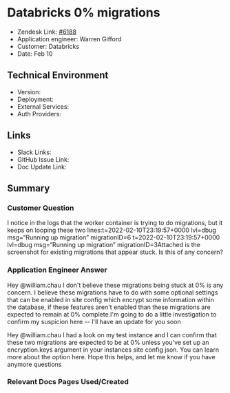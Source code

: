 
# Databricks 0% migrations <!-- Ticket Title  Hint: include keywords to make it searchable -->

- Zendesk Link: [#6188](https://sourcegraph.zendesk.com/agent/tickets/6188)
- Application engineer: Warren Gifford
- Customer: Databricks <!-- Redact if this contains personally identifying information -->
- Date: Feb 10

<!-- Data populated from integration, speak to Ben Gordon or Michael Bali if not working -->
<!-- During Internal team trial, fill missing data manually (we are waiting for all data to sync) -->

## Technical Environment
- Version: ​
- Deployment:
- External Services:
- Auth Providers:


## Links
<!-- Data for application engineer manual entry -->
- Slack Links:
- GitHub Issue Link:
- Doc Update Link:

## Summary
### Customer Question

I notice in the logs that the worker container is trying to do migrations, but it keeps on looping these two lines:t=2022-02-10T23:19:57+0000 lvl=dbug msg=“Running up migration” migrationID=6
t=2022-02-10T23:19:57+0000 lvl=dbug msg=“Running up migration” migrationID=3Attached is the screenshot for existing migrations that appear stuck. Is this of any concern?

### Application Engineer Answer

Hey @william.chau I don't believe these migrations being stuck at 0% is any concern. I believe these migrations have to do with some optional settings that can be enabled in site config which encrypt some information within the database, if these features aren't enabled than these migrations are expected to remain at 0% complete.I'm going to do a little investigation to confirm my suspicion here -- I'll have an update for you soon

Hey @william.chau I had a look on my test instance and I can confirm that these two migrations are expected to be at 0% unless you've set up an encryption.keys argument in your instances site config json. You can learn more about the option here. Hope this helps, and let me know if you have anymore questions

### Relevant Docs Pages Used/Created

<!-- Once complete, upload a copy to https://github.com/sourcegraph/support-tools-internal/tree/main/resolved-tickets as a .md file -->
<!-- Name the file 6188.md -->
